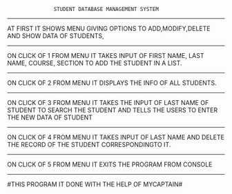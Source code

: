                    STUDENT DATABASE MANAGEMENT SYSTEM	
--------------------------------------------------------------------
AT FIRST IT SHOWS MENU GIVING OPTIONS TO ADD,MODIFY,DELETE AND SHOW DATA OF STUDENTS,
____________________________________________________________________
ON CLICK OF 1 FROM MENU
IT TAKES INPUT OF FIRST NAME, LAST NAME, COURSE, SECTION TO ADD THE STUDENT IN A LIST.
____________________________________________________________________
ON CLICK OF 2 FROM MENU
IT DISPLAYS THE INFO OF ALL STUDENTS. 
____________________________________________________________________
ON CLICK OF 3 FROM MENU
IT TAKES THE INPUT OF LAST NAME OF STUDENT TO SEARCH THE STUDENT AND TELLS THE USERS TO ENTER THE NEW DATA OF STUDENT 
____________________________________________________________________
ON CLICK OF 4 FROM MENU
IT TAKES INPUT OF LAST NAME AND DELETE THE RECORD OF THE STUDENT CORRESPONDINGTO IT. 
____________________________________________________________________
ON CLICK OF 5 FROM MENU
IT EXITS THE PROGRAM FROM CONSOLE
____________________________________________________________________



#THIS PROGRAM IT DONE WITH THE HELP OF MYCAPTAIN#

